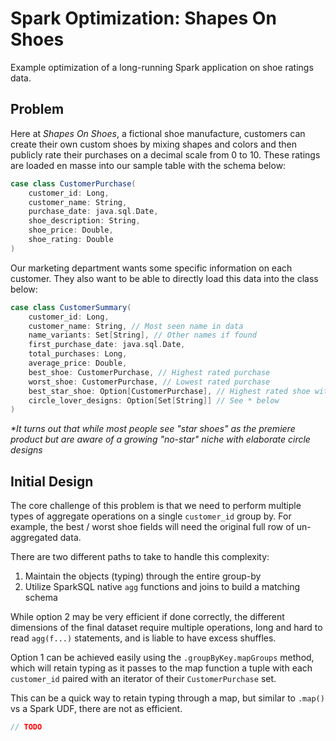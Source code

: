 # Spark Optimization: Shapes On Shoes

Example optimization of a long-running Spark application on shoe ratings data.

## Problem

Here at _Shapes On Shoes_, a fictional shoe manufacture, customers can create their own custom shoes
by mixing shapes and colors and then publicly rate their purchases on a decimal scale from 0 to 10.
These ratings are loaded en masse into our sample table with the schema below:

```scala
case class CustomerPurchase(
    customer_id: Long,
    customer_name: String,
    purchase_date: java.sql.Date,
    shoe_description: String,
    shoe_price: Double,
    shoe_rating: Double
)
```

Our marketing department wants some specific information on each customer.
They also want to be able to directly load this data into the class below:

```scala
case class CustomerSummary(
    customer_id: Long,
    customer_name: String, // Most seen name in data
    name_variants: Set[String], // Other names if found
    first_purchase_date: java.sql.Date,
    total_purchases: Long,
    average_price: Double,
    best_shoe: CustomerPurchase, // Highest rated purchase
    worst_shoe: CustomerPurchase, // Lowest rated purchase
    best_star_shoe: Option[CustomerPurchase], // Highest rated shoe with `star` shape
    circle_lover_designs: Option[Set[String]] // See * below
)
```

_*It turns out that while most people see "star shoes" as the premiere product
but are aware of a growing "no-star" niche with elaborate circle designs_ 

## Initial Design

The core challenge of this problem is that we need to perform multiple types
of aggregate operations on a single `customer_id` group by. For example, the
best / worst shoe fields will need the original full row of un-aggregated data.

There are two different paths to take to handle this complexity:

1. Maintain the objects (typing) through the entire group-by
2. Utilize SparkSQL native `agg` functions and joins to build a matching schema

While option 2 may be very efficient if done correctly, the different dimensions
of the final dataset require multiple operations, long and hard to read `agg(f...)`
statements, and is liable to have excess shuffles.

Option 1 can be achieved easily using the `.groupByKey.mapGroups` method, 
which will retain typing as it passes to the map function a tuple with 
each `customer_id` paired with an iterator of their `CustomerPurchase` set.

This can be a quick way to retain typing through a map, but similar to
`.map()` vs a Spark UDF, there are not as efficient.

```scala
// TODO
```
